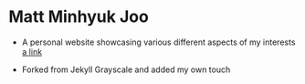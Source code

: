 # Matt Minhyuk Joo

- A personal website showcasing various different aspects of my interests
[a link](mattjoo.com)

- Forked from Jekyll Grayscale and added my own touch
